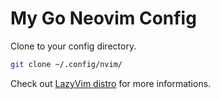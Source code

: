 # My Go Neovim Config

Clone to your config directory.
```bash
git clone ~/.config/nvim/

```
Check out [LazyVim distro]("https://www.lazyvim.org") for more informations.

